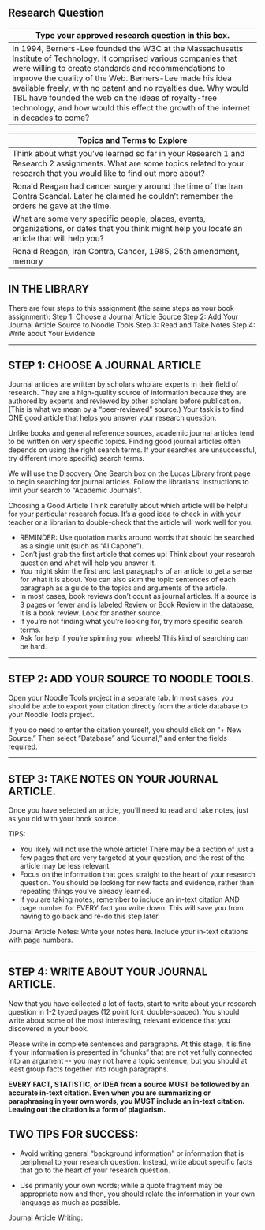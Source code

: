 ## Research Question


| Type your approved research question in this box.                                                                                                                                                                                                                                                                                                                                                                                                    |
| ---------------------------------------------------------------------------------------------------------------------------------------------------------------------------------------------------------------------------------------------------------------------------------------------------------------------------------------------------------------------------------------------------------------------------------------------------- |
| In 1994, Berners-Lee founded the W3C at the Massachusetts Institute of Technology. It comprised various companies that were willing to create standards and recommendations to improve the quality of the Web. Berners-Lee made his idea available freely, with no patent and no royalties due. Why would TBL have founded the web on the ideas of royalty-free technology, and how would this effect the growth of the internet in decades to come? | 



| Topics and Terms to Explore                                                                                                                                                     |
| ------------------------------------------------------------------------------------------------------------------------------------------------------------------------------- |
| Think about what you’ve learned so far in your Research 1 and Research 2 assignments. What are some topics related to your research that you would like to find out more about? |
| Ronald Reagan had cancer surgery around the time of the Iran Contra Scandal. Later he claimed he couldn’t remember the orders he gave at the time.                              |
| What are some very specific people, places, events, organizations, or dates that you think might help you locate an article that will help you?                                 |
| Ronald Reagan, Iran Contra, Cancer, 1985, 25th amendment, memory                                                                                                                |

## IN THE LIBRARY


There are four steps to this assignment (the same steps as your book assignment): 
Step 1: Choose a Journal Article Source
Step 2: Add Your Journal Article Source to Noodle Tools 
Step 3: Read and Take Notes 
Step 4: Write about Your Evidence   

________________


## STEP 1: CHOOSE A JOURNAL ARTICLE 


Journal articles are written by scholars who are experts in their field of research. They are a high-quality source of information because they are authored by experts and reviewed by other scholars before publication. (This is what we mean by a “peer-reviewed” source.) Your task is to find ONE good article that helps you answer your research question. 


Unlike books and general reference sources, academic journal articles tend to be written on very specific topics. Finding good journal articles often depends on using the right search terms. If your searches are unsuccessful, try different (more specific) search terms. 


We will use the Discovery One Search box on the Lucas Library front page to begin searching for journal articles. Follow the librarians’ instructions to limit your search to “Academic Journals”. 




Choosing a Good Article
Think carefully about which article will be helpful for your particular research focus. It’s a good idea to check in with your teacher or a librarian to double-check that the article will work well for you. 
 
* REMINDER: Use quotation marks around words that should be searched as a single unit (such as “Al Capone”). 
* Don’t just grab the first article that comes up! Think about your research question and what will help you answer it. 
* You might skim the first and last paragraphs of an article to get a sense for what it is about. You can also skim the topic sentences of each paragraph as a guide to the topics and arguments of the article. 
* In most cases, book reviews don’t count as journal articles. If a source is 3 pages or fewer and is labeled Review or Book Review in the database, it is a book review. Look for another source.
* If you’re not finding what you’re looking for, try more specific search terms. 
* Ask for help if you’re spinning your wheels! This kind of searching can be hard. 






________________


## STEP 2: ADD YOUR SOURCE TO NOODLE TOOLS.
Open your Noodle Tools project in a separate tab. In most cases, you should be able to export your citation directly from the article database to your Noodle Tools project. 


If you do need to enter the citation yourself, you should click on “+ New Source.” Then select “Database” and “Journal,” and enter the fields required. 


  

________________


## STEP 3: TAKE NOTES ON YOUR JOURNAL ARTICLE. 


Once you have selected an article, you’ll need to read and take notes, just as you did with your book source. 


TIPS: 
* You likely will not use the whole article! There may be a section of just a few pages that are very targeted at your question, and the rest of the article may be less relevant. 
* Focus on the information that goes straight to the heart of your research question. You should be looking for new facts and evidence, rather than repeating things you’ve already learned. 
* If you are taking notes, remember to include an in-text citation AND page number for EVERY fact you write down. This will save you from having to go back and re-do this step later. 


Journal Article Notes:
Write your notes here. Include your in-text citations with page numbers.  






________________


## STEP 4: WRITE ABOUT YOUR JOURNAL ARTICLE. 


Now that you have collected a lot of facts, start to write about your research question in 1-2 typed pages (12 point font, double-spaced). You should write about some of the most interesting, relevant evidence that you discovered in your book. 


Please write in complete sentences and paragraphs. At this stage, it is fine if your information is presented in “chunks” that are not yet fully connected into an argument -- you may not have a topic sentence, but you should at least group facts together into rough paragraphs. 


**EVERY FACT, STATISTIC, or IDEA from a source MUST be followed by an accurate in-text citation. Even when you are summarizing or paraphrasing in your own words, you MUST include an in-text citation. Leaving out the citation is a form of plagiarism.**




## TWO TIPS FOR SUCCESS: 


* Avoid writing general “background information” or information that is peripheral to your research question. Instead, write about specific facts that go to the heart of your research question.


* Use primarily your own words; while a quote fragment may be appropriate now and then, you should relate the information in your own language as much as possible. 


Journal Article Writing:

